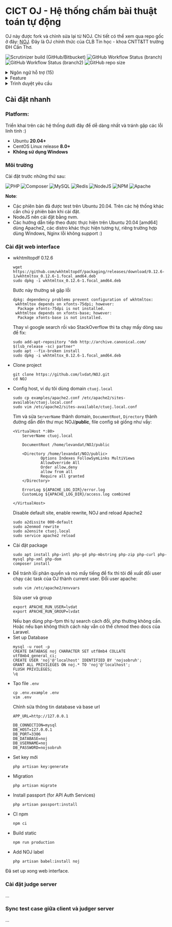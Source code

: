 # CICT OJ - Hệ thống chấm bài thuật toán tự động

OJ này được fork và chỉnh sửa lại từ NOJ. Chi tiết có thể xem qua repo gốc ở đây: [NOJ](https://github.com/ZsgsDesign/NOJ). Đây là OJ chính thức của CLB Tin học - khoa CNTT&TT trường ĐH Cần Thơ.

![Scrutinizer build (GitHub/Bitbucket)](https://img.shields.io/scrutinizer/build/g/lvdat/NOJ/master?label=Scrutinizer%20%5Bmaster%5D&logo=scrutinizer&style=flat-square)
![GitHub Workflow Status (branch)](https://img.shields.io/github/workflow/status/lvdat/NOJ/Test%20Build/master?label=Github%20CI%20%5Bmaster%5D&logo=github&style=flat-square)
![GitHub Workflow Status (branch2)](https://img.shields.io/github/workflow/status/lvdat/NOJ/Test%20Build/beta?label=Github%20CI%20%5Bbeta%5D&logo=github&style=flat-square)
![GitHub repo size](https://img.shields.io/github/repo-size/lvdat/NOJ.svg?style=flat-square)

<details>
  <summary>Ngôn ngữ hỗ trợ (15)</summary>

|Language|Compile/Run Command|
|--------|-------------------|
|C|/usr/bin/gcc -DONLINE_JUDGE -O2 -w -fmax-errors=3 -std=c99 {src_path} -lm -o {exe_path}|
|C11|/usr/bin/gcc -DONLINE_JUDGE -O2 -w -fmax-errors=3 -std=c11 {src_path} -lm -o {exe_path}|
|C++|/usr/bin/g++ -DONLINE_JUDGE -O2 -w -fmax-errors=3 -std=c++11 {src_path} -lm -o {exe_path}|
|C++14|/usr/bin/g++ -DONLINE_JUDGE -O2 -w -fmax-errors=3 -std=c++14 {src_path} -lm -o {exe_path}|
|C++17|/usr/bin/g++ -DONLINE_JUDGE -O2 -w -fmax-errors=3 -std=c++17 {src_path} -lm -o {exe_path}|
|Java|/usr/bin/javac {src_path} -d {exe_dir} -encoding UTF8<br>/usr/bin/java -cp {exe_dir} -XX:MaxRAM={max_memory}k -Djava.security.manager -Dfile.encoding=UTF-8 -Djava.security.policy==/etc/java_policy -Djava.awt.headless=true Main|
|Python2|/usr/bin/python -m py_compile {src_path}<br>/usr/bin/python {exe_path}|
|Python3|/usr/bin/python3.7 -m py_compile {src_path}<br>/usr/bin/python3.7 {exe_path}|
|PHP7|/usr/bin/php {exe_path}|
|Javascript|/usr/bin/jsc {exe_path}|
|Go|/usr/bin/go build -o {exe_path} {src_path}|
|C#|/usr/bin/mcs -optimize+ -out:{exe_path} {src_path}|
|Ruby|/usr/bin/ruby {exe_path}|
|Rust|/usr/bin/rustc -O -o {exe_path} {src_path}|
|Haskell|/usr/bin/ghc -O -outputdir /tmp -o {exe_path} {src_path}|
|Free Pascal|/usr/bin/fpc -O2 -o{exe_path} {src_path}|
|Plaintext|/bin/cat {exe_path}|
|Free Basic|/usr/local/bin/fbc {src_path}|
</details>

<details>
<summary>Feature</summary>

Base on [NOJ Feature](https://github.com/ZsgsDesign/NOJ#supported-feature)
</details>
<details>
<summary>Trình duyệt yêu cầu</summary>

| [<img src="https://raw.githubusercontent.com/alrra/browser-logos/master/src/chrome/chrome_48x48.png" alt="Chrome" width="24px" height="24px" />](http://godban.github.io/browsers-support-badges/)</br>Chrome  |  [<img src="https://raw.githubusercontent.com/alrra/browser-logos/master/src/firefox/firefox_48x48.png" alt="Firefox" width="24px" height="24px" />](http://godban.github.io/browsers-support-badges/)</br>Firefox  | [<img src="https://raw.githubusercontent.com/alrra/browser-logos/main/src/archive/internet-explorer-tile_10-11/internet-explorer-tile_10-11_48x48.png" alt="IE" width="24px" height="24px" />](http://godban.github.io/browsers-support-badges/)</br> Internet Explorer  |  [<img src="https://raw.githubusercontent.com/alrra/browser-logos/master/src/edge/edge_48x48.png" alt="Edge" width="24px" height="24px" />](http://godban.github.io/browsers-support-badges/)</br> Edge  | [<img src="https://raw.githubusercontent.com/alrra/browser-logos/master/src/opera/opera_48x48.png" alt="Opera" width="24px" height="24px" />](http://godban.github.io/browsers-support-badges/)</br>Opera                  |       [<img src="https://raw.githubusercontent.com/alrra/browser-logos/master/src/safari/safari_48x48.png" alt="Safari" width="24px" height="24px" />](http://godban.github.io/browsers-support-badges/)</br>Safari       |
|:---------:|:-----------:|:-------------:|:-----------------:|:----------------:|:----------------:|
|69 and above|62 and above|Not supported|69 and above|Not Supported|13.1 and above|
</details>

## Cài đặt nhanh
### Platform:
Triển khai trên các hệ thống dưới đây để dễ dàng nhất và tránh gặp các lỗi linh tinh :)

- Ubuntu **20.04+**
- CentOS Linux release **8.0+**
- **Không sử dụng Windows**

### Môi trường
Cài đặt trước những thứ sau:

![PHP](https://img.shields.io/badge/php-%5E7.4.3-%23777BB4?style=for-the-badge&logo=php)
![Composer](https://img.shields.io/badge/composer-%3E%3D2.3.0-green?style=for-the-badge&logo=composer)
![MySQL](https://img.shields.io/badge/mysql-%3E%3D8.0.0-green?style=for-the-badge&logo=mysql&color=3E6E93)
![Redis](https://img.shields.io/badge/redis-%3E%3D5.0.0-green?style=for-the-badge&logo=redis&color=red)
![NodeJS](https://img.shields.io/badge/nodejs-%5E14.20.0-green?style=for-the-badge&logo=node.js)
![NPM](https://img.shields.io/badge/npm-%5E6.14.17-green?style=for-the-badge&logo=npm)
![Apache](https://img.shields.io/badge/apache-%5E2.4.41-orange?style=for-the-badge&logo=apache)

**Note**: 
- Các phiên bản đã được test trên Ubuntu 20.04. Trên các hệ thống khác cần chú ý phiên bản khi cài đặt.
- NodeJS nên cài đặt bằng nvm.
- Các hướng dẫn tiếp theo được thực hiện trên Ubuntu 20.04 [amd64] dùng Apache2, các distro khác thực hiện tương tự, riêng trường hợp dùng Windows, Nginx lỗi không support :)

### Cài đặt web interface
- wkhtmltopdf 0.12.6
    ```
    wget https://github.com/wkhtmltopdf/packaging/releases/download/0.12.6-1/wkhtmltox_0.12.6-1.focal_amd64.deb`
    sudo dpkg -i wkhtmltox_0.12.6-1.focal_amd64.deb
    ```
    Bước này thường sẽ gặp lỗi
    ```
    dpkg: dependency problems prevent configuration of wkhtmltox:
     wkhtmltox depends on xfonts-75dpi; however:
      Package xfonts-75dpi is not installed.
     wkhtmltox depends on xfonts-base; however:
      Package xfonts-base is not installed.
    ```
    Thay vì google search rồi vào StackOverflow thì ta chạy mấy dòng sau để fix:
    ```
    sudo add-apt-repository "deb http://archive.canonical.com/ $(lsb_release -sc) partner"
    sudo apt --fix-broken install
    sudo dpkg -i wkhtmltox_0.12.6-1.focal_amd64.deb
    ```
- Clone project
    ```
    git clone https://github.com/lvdat/NOJ.git
    cd NOJ
    ```
- Config host, ví dụ tôi dùng domain `ctuoj.local`
    ```
    sudo cp examples/apache2.conf /etc/apache2/sites-available/ctuoj.local.conf
    sudo vim /etc/apache2/sites-available/ctuoj.local.conf
    ```
    Tìm và sửa `ServerName` thành domain, `DocumentRoot`, `Directory` thành đường dẫn đến thư mục NOJ/**public**, file config sẽ giống như vầy:
    ```
    <VirtualHost *:80>
        ServerName ctuoj.local

        DocumentRoot /home/levandat/NOJ/public

        <Directory /home/levandat/NOJ/public>
                Options Indexes FollowSymLinks MultiViews
                AllowOverride All
                Order allow,deny
                allow from all
                Require all granted
        </Directory>

        ErrorLog ${APACHE_LOG_DIR}/error.log
        CustomLog ${APACHE_LOG_DIR}/access.log combined

    </VirtualHost>
    ```
    Disable default site, enable rewrite, NOJ and reload Apache2
    ```
    sudo a2dissite 000-default
    sudo a2enmod rewrite
    sudo a2ensite ctuoj.local
    sudo service apache2 reload
    ```
- Cài đặt package
    ```
    sudo apt install php-intl php-gd php-mbstring php-zip php-curl php-mysql php-xml php-dom
    composer install
    ```
- Để tránh lỗi phân quyền và mò mấy tiếng để fix thì tôi đề xuất đổi user chạy các task của OJ thành current user.
    Đổi user apache:
    ```
    sudo vim /etc/apache2/envvars
    ```
    Sửa user và group
    ```
    export APACHE_RUN_USER=lvdat
    export APACHE_RUN_GROUP=lvdat
    ```
    Nếu bạn dùng php-fpm thì tự search cách đổi, php thường không cần. Hoặc nếu bạn không thích cách này vẫn có thể chmod theo docs của Laravel.
- Set up Database
    ```
    mysql -u root -p
    CREATE DATABASE noj CHARACTER SET utf8mb4 COLLATE utf8mb4_general_ci;
    CREATE USER 'noj'@'localhost' IDENTIFIED BY 'nojsobruh';
    GRANT ALL PRIVILEGES ON noj.* TO 'noj'@'localhost';
    FLUSH PRIVILEGES;
    \q
    ```
- Tạo file `.env`
    ```
    cp .env.example .env
    vim .env
    ```
    Chỉnh sửa thông tin database và base url
    ```
    APP_URL=http://127.0.0.1

    DB_CONNECTION=mysql
    DB_HOST=127.0.0.1
    DB_PORT=3306
    DB_DATABASE=noj
    DB_USERNAME=noj
    DB_PASSWORD=nojsobruh
    ```
- Set key mới
    ```
    php artisan key:generate
    ```
- Migration
    ```
    php artisan migrate
    ```
- Install passport (for API Auth Services)
    ```
    php artisan passport:install
    ```
- CI npm
    ```
    npm ci
    ```
- Build static
    ```
    npm run production
    ```
- Add NOJ label
    ```
    php artisan babel:install noj
    ```
Đã set up xong web interface.

### Cài đặt judge server
...
### Sync test case giữa client và judger server
...